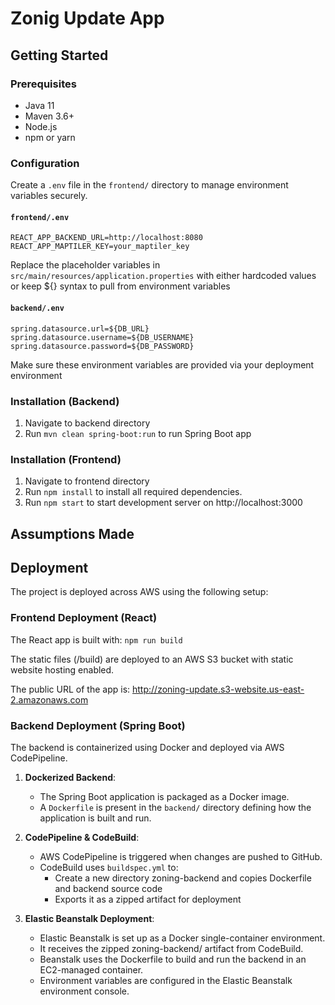 # Zonig Update App

## Getting Started

### Prerequisites

- Java 11
- Maven 3.6+
- Node.js
- npm or yarn

### Configuration

Create a `.env` file in the `frontend/` directory to manage environment variables securely.

#### `frontend/.env`
```env
REACT_APP_BACKEND_URL=http://localhost:8080
REACT_APP_MAPTILER_KEY=your_maptiler_key
```

Replace the placeholder variables in `src/main/resources/application.properties` with either hardcoded values or keep ${} syntax to pull from environment variables 

#### `backend/.env`
```env
spring.datasource.url=${DB_URL}
spring.datasource.username=${DB_USERNAME}
spring.datasource.password=${DB_PASSWORD}
```

Make sure these environment variables are provided via your deployment environment

### Installation (Backend)

1. Navigate to backend directory
2. Run `mvn clean spring-boot:run` to run Spring Boot app

### Installation (Frontend)
1. Navigate to frontend directory
2. Run `npm install` to install all required dependencies.
3. Run `npm start` to start development server on http://localhost:3000

## Assumptions Made



## Deployment
The project is deployed across AWS using the following setup:

### Frontend Deployment (React)
The React app is built with: `npm run build`

The static files (/build) are deployed to an AWS S3 bucket with static website hosting enabled.

The public URL of the app is: http://zoning-update.s3-website.us-east-2.amazonaws.com

### Backend Deployment (Spring Boot)
The backend is containerized using Docker and deployed via AWS CodePipeline.

1. **Dockerized Backend**:
   - The Spring Boot application is packaged as a Docker image.
   - A `Dockerfile` is present in the `backend/` directory defining how the application is built and run.

2. **CodePipeline & CodeBuild**:
   - AWS CodePipeline is triggered when changes are pushed to GitHub.
   - CodeBuild uses `buildspec.yml` to:
     - Create a new directory zoning-backend and copies Dockerfile and backend source code
     - Exports it as a zipped artifact for deployment

3. **Elastic Beanstalk Deployment**:
   - Elastic Beanstalk is set up as a Docker single-container environment.
   - It receives the zipped zoning-backend/ artifact from CodeBuild.
   - Beanstalk uses the Dockerfile to build and run the backend in an EC2-managed container.
   - Environment variables are configured in the Elastic Beanstalk environment console.
